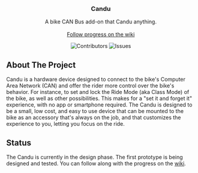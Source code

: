 <br/>
<p align="center">
  <h3 align="center">Candu</h3>

  <p align="center">
    A bike CAN Bus add-on that Candu anything.
    <br/>
    <br/>
    <a href="https://github.com/blopker/candu/wiki">Follow progress on the wiki</a>
  </p>
</p>

<p align="center">
<img src="https://img.shields.io/github/contributors/blopker/candu?color=dark-green" alt="Contributors"> 
<img src="https://img.shields.io/github/issues/blopker/candu" alt="Issues">
</p>

## About The Project

Candu is a hardware device designed to connect to the bike's Computer Area Network (CAN) and offer the rider more control over the bike's behavior.  For instance, to set and lock the Ride Mode (aka Class Mode) of the bike, as well as other possibilities. This makes for a "set it and forget it" experience, with no app or smartphone required.  The Candu is designed to be a small, low cost, and easy to use device that can be mounted to the bike as an accessory that's always on the job, and that customizes the experience to you, letting you focus on the ride.

## Status

The Candu is currently in the design phase. The first prototype is being designed and tested. You can follow along with the progress on the [wiki](https://github.com/blopker/candu/wiki).
